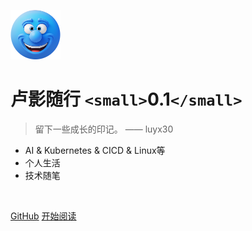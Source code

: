 ![logo](_media/icon.png)

# 卢影随行 `<small>`0.1`</small>`

> 留下一些成长的印记。 —— luyx30

- AI & Kubernetes & CICD & Linux等
- 个人生活
- 技术随笔

<img src="https://img.shields.io/github/stars/luyx30/blog" data-origin="https://img.shields.io/github/stars/luyx30/blog" alt=""> 
<img src="https://img.shields.io/github/forks/luyx30/blog" data-origin="https://img.shields.io/github/forks/luyx30/blog" alt="">

[GitHub](https://github.com/luyx30/blog)
[开始阅读](/README.md)